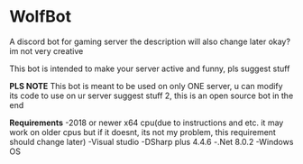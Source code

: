 # WolfBot
A discord bot for gaming server
the description will also change later okay? im not very creative

This bot is intended to make your server active and funny, pls suggest stuff

**PLS NOTE**
This bot is meant to be used on only ONE server, u can modify its code to use on ur server
suggest stuff 2, this is an open source bot in the end

**Requirements**
-2018 or newer x64 cpu(due to instructions and etc. it may work on older cpus but if it doesnt, its not my problem, this requirement should change later)
-Visual studio
-DSharp plus 4.4.6
-.Net 8.0.2
-Windows OS
